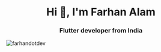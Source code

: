 <h1 align="center">Hi 👋, I'm Farhan Alam</h1>
<h3 align="center">Flutter developer from India</h3>

<p align="left"> <img src="https://komarev.com/ghpvc/?username=farhandotdev&label=Profile%20views&color=0e75b6&style=flat" alt="farhandotdev" /> </p>
